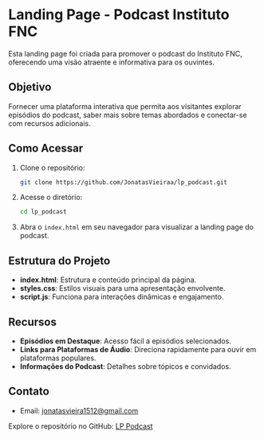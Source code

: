 # Landing Page - Podcast Instituto FNC

Esta landing page foi criada para promover o podcast do Instituto FNC, oferecendo uma visão atraente e informativa para os ouvintes.

## Objetivo

Fornecer uma plataforma interativa que permita aos visitantes explorar episódios do podcast, saber mais sobre temas abordados e conectar-se com recursos adicionais.

## Como Acessar

1. Clone o repositório:

    ```bash
    git clone https://github.com/JonatasVieiraa/lp_podcast.git
    ```

2. Acesse o diretório:

    ```bash
    cd lp_podcast
    ```

3. Abra o `index.html` em seu navegador para visualizar a landing page do podcast.

## Estrutura do Projeto

- **index.html**: Estrutura e conteúdo principal da página.
- **styles.css**: Estilos visuais para uma apresentação envolvente.
- **script.js**: Funciona para interações dinâmicas e engajamento.

## Recursos

- **Episódios em Destaque**: Acesso fácil a episódios selecionados.
- **Links para Plataformas de Áudio**: Direciona rapidamente para ouvir em plataformas populares.
- **Informações do Podcast**: Detalhes sobre tópicos e convidados.

## Contato

- Email: [jonatasvieira1512@gmail.com](mailto:jonatasvieira1512@gmail.com)

Explore o repositório no GitHub: [LP Podcast](https://github.com/JonatasVieiraa/lp_podcast)

